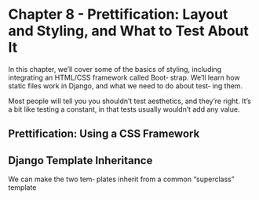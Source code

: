 # Chapter 8 - Prettification: Layout and Styling, and What to Test About It

In this chapter, we’ll cover some of the basics of styling, including integrating an HTML/CSS framework called Boot‐ strap. We’ll learn how static files work in Django, and what we need to do about test‐ ing them.

Most people will tell you you shouldn’t test aesthetics, and they’re right. It’s a bit like testing a constant, in that tests usually wouldn’t add any value.

## Prettification: Using a CSS Framework

## Django Template Inheritance

We can make the two tem‐ plates inherit from a common “superclass” template
